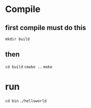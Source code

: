 # Compile
## first compile must do this
`mkdir build`
## then
`cd build`
`cmake ..`
`make`
# run
`cd bin`
`./helloworld`
